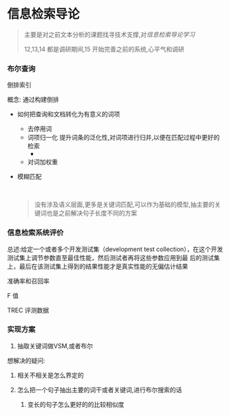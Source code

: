 # 信息检索导论

> 主要是对之前文本分析的课题找寻技术支撑,对*信息检索导论学习*
>
> 12,13,14 都是调研期间,15 开始完善之前的系统,心平气和调研

### 布尔查询

倒排索引

概念: 通过构建倒排

- 如何把查询和文档转化为有意义的词项

  - 去停用词
  - 词项归一化
    提升词条的泛化性,对词项进行归并,以便在匹配过程中更好的检索
    - ​
  - 对词加权重

- 模糊匹配

  ​

  > 没有涉及语义层面,更多是关键词匹配,可以作为基础的模型,抽主要的关键词也是之前解决句子长度不同的方案

### 信息检索系统评价

总述:给定一个或者多个开发测试集（development test
collection），在这个开发测试集上调节参数直至最佳性能，然后测试者再将这些参数应用到最
后的测试集上，最后在该测试集上得到的结果性能才是真实性能的无偏估计结果

准确率和召回率

F 值

TREC 评测数据

### 实现方案

1. 抽取关键词做VSM,或者布尔

想解决的疑问:

1. 相关不相关是怎么界定的

2. 怎么把一个句子抽出主要的词干或者关键词,进行布尔搜索的话

   1. 变长的句子怎么更好的的比较相似度

      ​
